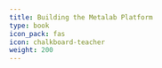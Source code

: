 ```yaml
---
title: Building the Metalab Platform
type: book
icon_pack: fas
icon: chalkboard-teacher
weight: 200
---
```



